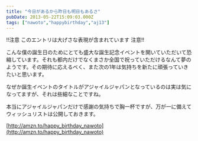 ```yaml
---
title: "今日があるから昨日も明日もあるさ"
pubDate: 2013-05-22T15:09:03.000Z
tags: ["nawoto","happybirthday","aj13"]
---
```


!!注意 このエントリは大げさな表現が含まれています 注意!!

こんな僕の誕生日のためにとても盛大な誕生記念イベントを開いていただいて恐縮しています。それも都内だけでなくまさか全国で祝っていただけるなんて夢のようです。その期待に応えるべく、また次の1年は気持ちを新たに頑張っていきたいと思います。

なぜか誕生イベントのタイトルがアジャイルジャパンとなっているのは実は気になってますが、それは些細なことですね。

本当にアジャイルジャパンだけで感謝の気持ちで胸一杯ですが、万が一に備えてウィッシュリストは公開しておきます。

[http://amzn.to/happy_birthday_nawoto](http://amzn.to/happy_birthday_nawoto)
